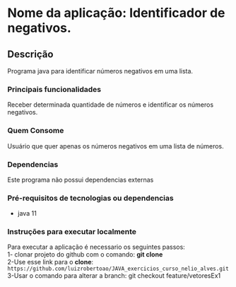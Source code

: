 # Nome da aplicação: Identificador de negativos.

## Descrição
Programa java para identificar números negativos em uma lista.

### Principais funcionalidades
Receber determinada quantidade de números e identificar os números negativos.

### Quem Consome
Usuário que quer apenas os números negativos em uma lista de números.

### Dependencias
Este programa não possui dependencias externas

### Pré-requisitos de tecnologias ou dependencias
- java 11

### Instruções para executar localmente
Para executar a aplicação é necessario os seguintes passos:\
1- clonar projeto do github com o comando: **git clone** \
2-Use esse link para o **clone**:
`https://github.com/luizrobertoao/JAVA_exercicios_curso_nelio_alves.git` \
3-Usar o comando para alterar a branch: git checkout feature/vetoresEx1 
